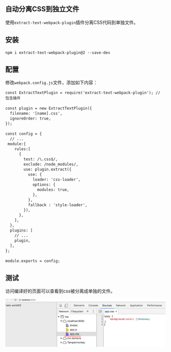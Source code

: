 ## 自动分离CSS到独立文件

使用`extract-text-webpack-plugin`插件分离CSS代码到单独文件。

## 安装

```
npm i extract-text-webpack-plugin@2 --save-dev
```

## 配置

修改`webpack.config.js`文件，添加如下内容：

```
const ExtractTextPlugin = require('extract-text-webpack-plugin'); // 包含插件

const plugin = new ExtractTextPlugin({
  filename: '[name].css',
  ignoreOrder: true,
});

const config = {
  // ...
 module:{
    rules:[
      {
        test: /\.css$/,
        exclude: /node_modules/,
        use: plugin.extract({
          use: {
            loader: 'css-loader',
            options: {
              modules: true,
            },
          },
          fallback : 'style-loader',
        }),
      },
    ],
  },
  plugins: [
    // ...
    plugin,
  ],
};

module.exports = config;
```

## 测试

访问编译好的页面可以查看到css被分离成单独的文件。

![](/assets/webpack2/automatically-separate-css-to-independent-file.png)
